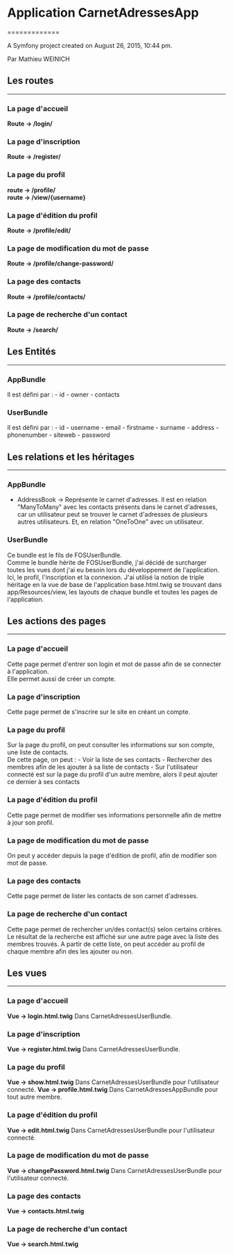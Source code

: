 # Application CarnetAdressesApp
=============

A Symfony project created on August 26, 2015, 10:44 pm.

Par Mathieu WEINICH


## Les routes
---

### La page d'accueil
**Route -> /login/**

### La page d'inscription
**Route -> /register/**

### La page du profil
**route -> /profile/** <br>
**route -> /view/{username}**

### La page d'édition du profil
**Route -> /profile/edit/**

### La page de modification du mot de passe
**Route -> /profile/change-password/**

### La page des contacts
**Route -> /profile/contacts/**

### La page de recherche d'un contact
**Route -> /search/**


## Les Entités
---

### AppBundle
Il est défini par :
    - id
    - owner
    - contacts

### UserBundle
Il est défini par :
    - id
    - username
	- email
    - firstname
    - surname
    - address
    - phonenumber
    - siteweb
	- password	


## Les relations et les héritages
---

### AppBundle
* AddressBook -> Représente le carnet d'adresses. Il est en relation "ManyToMany" avec les contacts présents dans le carnet d'adresses, car un utilisateur peut se trouver le carnet d'adresses de plusieurs autres utilisateurs. Et, en relation "OneToOne" avec un utilisateur.

### UserBundle
Ce bundle est le fils de FOSUserBundle. <br>
Comme le bundle hérite de FOSUserBundle, j'ai décidé de surcharger toutes les vues dont j'ai eu besoin lors du développement de l'application. Ici, le profil, l'inscription et la connexion.
J'ai utilisé la notion de triple héritage en la vue de base de l'application base.html.twig se trouvant dans app/Resources/view, les layouts de chaque bundle et toutes les pages de l'application.

	
## Les actions des pages
---

### La page d'accueil
Cette page permet d'entrer son login et mot de passe afin de se connecter à l'application. <br>
Elle permet aussi de créer un compte.

### La page d'inscription
Cette page permet de s'inscrire sur le site en créant un compte.

### La page du profil
Sur la page du profil, on peut consulter les informations sur son compte, une liste de contacts. <br>
De cette page, on peut :
    - Voir la liste de ses contacts
    - Rechercher des membres afin de les ajouter à sa liste de contacts
    - Sur l'utilisateur connecté est sur la page du profil d'un autre membre, alors il peut ajouter ce dernier à ses contacts

### La page d'édition du profil
Cette page permet de modifier ses informations personnelle afin de mettre à jour son profil.

### La page de modification du mot de passe
On peut y accéder depuis la page d'édition de profil, afin de modifier son mot de passe.

### La page des contacts
Cette page permet de lister les contacts de son carnet d'adresses. <br>

### La page de recherche d'un contact
Cette page permet de rechercher un/des contact(s) selon certains critères. <br>
Le résultat de la recherche est affiché sur une autre page avec la liste des membres trouvés. A partir de cette liste, on peut accéder au profil de chaque membre afin des les ajouter ou non.


## Les vues
---

### La page d'accueil
**Vue -> login.html.twig** Dans CarnetAdressesUserBundle.

### La page d'inscription
**Vue -> register.html.twig** Dans CarnetAdressesUserBundle.

### La page du profil
**Vue -> show.html.twig** Dans CarnetAdressesUserBundle pour l'utilisateur connecté.
**Vue -> profile.html.twig** Dans CarnetAdressesAppBundle pour tout autre membre.

### La page d'édition du profil
**Vue -> edit.html.twig** Dans CarnetAdressesUserBundle pour l'utilisateur connecté.

### La page de modification du mot de passe
**Vue -> changePassword.html.twig** Dans CarnetAdressesUserBundle pour l'utilisateur connecté.

### La page des contacts
**Vue -> contacts.html.twig**

### La page de recherche d'un contact
**Vue -> search.html.twig**
